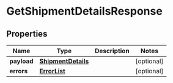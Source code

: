 # GetShipmentDetailsResponse

## Properties
Name | Type | Description | Notes
------------ | ------------- | ------------- | -------------
**payload** | [**ShipmentDetails**](ShipmentDetails.md) |  |  [optional]
**errors** | [**ErrorList**](ErrorList.md) |  |  [optional]
